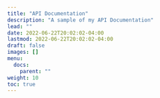 ```yaml
---
title: "API Documentation"
description: "A sample of my API Documentation"
lead: ""
date: 2022-06-22T20:02:02-04:00
lastmod: 2022-06-22T20:02:02-04:00
draft: false
images: []
menu:
  docs:
    parent: ""
weight: 10
toc: true
---
```

